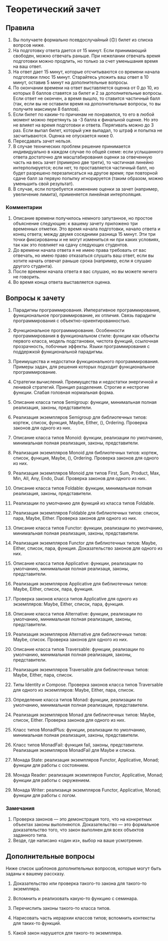 # Теоретический зачет

## Правила

1. Вы получаете формально псевдослучайный (:upside_down_face:) билет из списка вопрсов ниже.
1. На подготовку ответа дается от 15 минут. Если принимающий свободен, можно отвечать раньше. При нежелании отвечать время подготовки можно продлить, но только за счет уменьшания время на ваш ответ.
1. На ответ дает 15 минут, которые отсчитываются со времени начала подготовки плюс 15 минут. Старайтесь уложить ваш ответ в 10 минут, оставив 5 минут на дополнительные вопросы.
1. По окончании времени на ответ выставляется оценка от 0 до 10, из которых 8 баллов ставятся за билет и 2 за дополнительные вопросы. Если ответ не окончен, а время вышло, то ставится частичный балл (так, если вы не оставили время на дополнительные вопросы, то вы получите максимум 8 баллов).
1. Если билет по каким-то причинам не понравился, то его в любой момент можно перетянуть за -3 балла к финальной оценке. Но это не влияет на время подготовки и ответа. Перягивать можно до 3 раз. Если выпал билет, который уже выпадал, то штраф и попытка не засчитываются. Оценка не опускается ниже 0.
1. Пересдавать зачет нельзя.
1. В случае технических проблем решение принимается индивидуально в каждом случае по общей схеме: если услышанного ответа достаточно для масштабирования оценки за отвеченную часть на весь зачет (примерно две трети), то частичная линейно интерполируется; если нет, то проставляется частичный балл, но будет разрешено перезаписаться на другое время; при повторной сдаче балл за первую попытку игнорируется (таким образом, можно уменьшить свой результат).
1. В случае, если потребуется изменение оценки за зачет (например, увеличение лимита), применяется линейная интерполяция.

### Комментарии

1. Описание времени получилось немного запутанное, но простое объяснение следующие: к вашему зачету приложено три временных отметки. Это время начала подготовки, начало ответа и конец ответа; между двумя соседними разница 15 минут. Эти три точки фиксированны и не могут измениться ни при каких условиях, так как это повлияет на сдачу следующих студентов.
1. До времени начала ответа я не имею права требовать от вас отвечать, но имею право отказаться слушать ваш ответ, если вы хотите начать отвечат раньше срока (например, если я слушаю другого студента).
1. После времени начала ответа я вас слушаю, но вы можете ничего не говорить.
1. Во время конца ответа выставляется оценка.

## Вопросы к зачету

1. Парадигмы программирования. Императивное программирование, функциональное программирование, их отличия. Связь парадигм программирования с объектно-ориентированностью. 

1. Функциональное программирование. Особенности программирования в функциональном стиле: функции как объекты первого класса, модель подстановки, чистота функций, ссылочная прозрачность, побочные эффекты. Языки программирования с поддержкой функциональной парадигмы.

1. Преимущества и недостатки функционального программирования. Примеры задач, для решения которых подходит функциональное программирование.

1. Стратегии вычислений. Преимущества и недостатки энергичной и ленивой стратегий. Принцип разделения. Строгие и нестрогие функции. Слабая головная нормальная форма.

1. Описание класса типов Semigroup: функции, минимальная полная реализация, законы, представители.

1. Реализация экземпляров Semigroup для библиотечных типов: кортеж, список, функция, Maybe, Either, (), Ordering. Проверка законов для одного из них.

1. Описание класса типов Monoid: функции, реализации по умолчанию, минимальная полная реализация, законы, представители.

1. Реализация экземпляров Monoid для библиотечных типов: кортеж, список, функция, Maybe, (), Ordering. Проверка законов для одного из них.

1. Реализация экземпляров Monoid для типов First, Sum, Product, Max, Min, All, Any, Endo, Dual. Проверка законов для одного из них.

1. Описание класса типов Foldable: функции, минимальная полная реализация, законы, представители.

1. Реализации по умолчанию для функций из класса типов Foldable.

1. Реализация экземпляров Foldable для библиотечных типов: список, пара, Maybe, Either. Проверка законов для одного из них.

1. Описание класса типов Functor: функции, реализации по умолчанию, минимальная полная реализация, законы, представители.

1. Реализация экземпляров Functor для библиотечных типов: Maybe, Either, список, пара, функция. Доказательство законов для одного из них.

1. Описание класса типов Applicative: функции, реализации по умолчанию, минимальная полная реализаця, законы, представители.

1. Реализация экземпляров Applicative для библиотечных типов: Maybe, Either, список, пара, функция.

1. Проверка законов класса типов Applicative для одного из экземпляров: Maybe, Either, список, пара, функция.

1. Описание класса типов Alternative: функции, реализации по умолчанию, минимальная полная реализация, законы, представители.

1. Реализация экземпляров Alternative для библиотечных типов: Maybe, список. Проверка законов для одного из них.

1. Описание класса типов Traversable: функции, реализации по умолчанию, минимальная полная реализация, законы, представители.

1. Реализация экземпляров Traversable для библиотечных типов: Maybe, Either, пара, список.

1. Типы Identity и Compose. Проверка законов класса типов Traversable для одного из экземпляров: Maybe, Either, пара, список.

1. Определение класса типов Monad: функции, реализации по умолчанию, минимальная полная реализация, представители. 

1. Реализация экземпляров Monad для библиотечных типов: Maybe, список, Either. Проверка законов для одного из них.

1. Класс типов MonadPlus: функции, реализации по умолчанию, минимальная полная реализация, законы, представители.

1. Класс типов MonadFail: функция fail, законы, представители. Реализация экземпляров MonadFail для Maybe и списка.

1. Монада State: реализация экземпляров Functor, Applicative, Monad; функции для работы с состоянием.

1. Монада Reader: реализация экземпляров Functor, Applicative, Monad; функции для работы с окружением.

1. Монада Writer: реализаиця экземпляров Functor, Applicative, Monad; функции для работы с логом.

### Замечания

1. Проверка законов — это демонстрация того, что на конкретных объектах законы выполняются. Доказательство — это формальное доказательство того, что закон выполнен для всех объектов заданного типа.
1. Везде, где написано «один из», выбор на ваше усмотрение.

## Дополнительные вопросы

Ниже список шаблонов дополнительных вопросов, которые могут быть заданы к вашему рассказу.

1. Доказательство или проверка такого-то закона для такого-то экземпляра.

1. Вспомнить и реализовать какую-то функцию с семинара.

1. Перечислить законы такого-то класса типов.

1. Нарисовать часть иерархии классов типов; вспомнить контексты для таких-то функций.

1. Какой закон нарушется для такого-то экземпляра.
